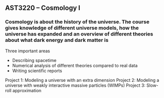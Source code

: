 ## AST3220 – Cosmology I

### Cosmology is about the history of the universe. The course gives knowledge of different universe models, how the universe has expanded and an overview of different theories about what dark energy and dark matter is

Three important areas
- Describing spacetime
- Numerical analysis of different theories compared to real data
- Writing scientific reports

Project 1: Modeling a universe with an extra dimension
Project 2: Modeling a universe with weakly interactive massive particles (WIMPs)
Project 3: Slow-roll approximation
